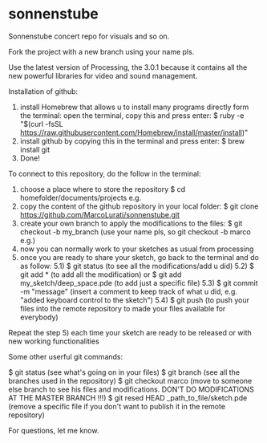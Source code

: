 # sonnenstube
Sonnenstube concert repo for visuals and so on.

Fork the project with a new branch using your name pls.

Use the latest version of Processing, the 3.0.1 because it contains all the new powerful libraries for video and sound management.

Installation of github:
1) install Homebrew that allows u to install many programs directly form the terminal:
	open the terminal, copy this and press enter:
	$ ruby -e "$(curl -fsSL https://raw.githubusercontent.com/Homebrew/install/master/install)"
2) install github by copying this in the terminal and press enter:
	$ brew install git
3) Done!


To connect to this repository, do the follow in the terminal:
1) choose a place where to store the repository
    $ cd homefolder/documents/projects    e.g.
2) copy the content of the github repository in your local folder:
    $ git clone https://github.com/MarcoLurati/sonnenstube.git
3) create your own branch to apply the modifications to the files:
    $ git checkout -b my_branch   (use your name pls, so git checkout -b marco e.g.)
4) now you can normally work to your sketches as usual from processing
5) once you are ready to share your sketch, go back to the terminal and do as follow:
  5.1) $ git status   (to see all the modifications/add u did)
  5.2) $ git add *    (to add all the modification) or  $ git add my_sketch/deep_space.pde   (to add just a specific file)
  5.3) $ git commit -m "message"  (insert a comment to keep track of what u did, e.g. "added keyboard control to the sketch")
  5.4) $ git push   (to push your files into the remote repository to made your files available for everybody)
  
Repeat the step 5) each time your sketch are ready to be released or with new working functionalities

Some other userful git commands:

$ git status    (see what's going on in your files)
$ git branch    (see all the branches used in the repository)
$ git checkout marco    (move to someone else branch to see his files and modifications. DON'T DO MODIFICATIONS AT THE MASTER BRANCH !!!)
$ git resed HEAD _path_to_file/sketch.pde   (remove a specific file if you don't want to publish it in the remote repository)

For questions, let me know.
